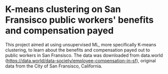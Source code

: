 # K-means clustering on San Fransisco public workers' benefits and compensation payed

This project aimed at using unsupervised ML, more specifically K-means clustering, to learn about the benefits and compensation payed out to public workers in San Fransisco. The data was downloaded from data.world (https://data.world/data-society/employee-compensation-in-sf), original data from the City of San Fransisco, California. 
